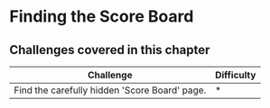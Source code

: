 # Finding the Score Board

## Challenges covered in this chapter

| Challenge | Difficulty |
| --------- | ---------- |
| Find the carefully hidden 'Score Board' page. | \* |
